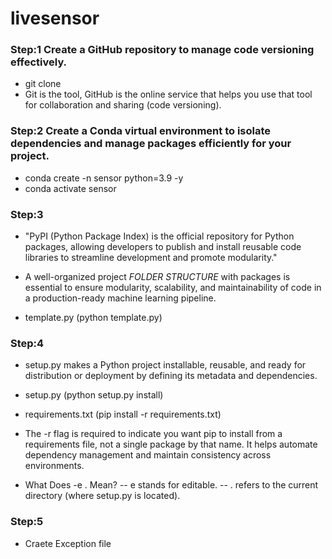 # livesensor

### Step:1 Create a GitHub repository to manage code versioning effectively.
- git clone <https link>
- Git is the tool, GitHub is the online service that helps you use that tool for collaboration and sharing (code versioning).


### Step:2 Create a Conda virtual environment to isolate dependencies and manage packages efficiently for your project.
- conda create -n sensor python=3.9 -y
- conda activate sensor

### Step:3 

- "PyPI (Python Package Index) is the official repository for Python packages, allowing developers to publish and install reusable code libraries to streamline development and promote modularity."

- A well-organized project *FOLDER STRUCTURE* with packages is essential to ensure modularity, scalability, and maintainability of code in a production-ready machine learning pipeline.

- template.py (python template.py)

### Step:4

- setup.py makes a Python project installable, reusable, and ready for distribution or deployment by defining its metadata and dependencies.

- setup.py (python setup.py install)

- requirements.txt (pip install -r requirements.txt)
- The -r flag is required to indicate you want pip to install from a requirements file, not a single package by that name. It helps automate dependency management and maintain consistency across environments.

-  What Does -e . Mean?
    -- e stands for editable.
    -- . refers to the current directory (where setup.py is located).


### Step:5

- Craete Exception file
